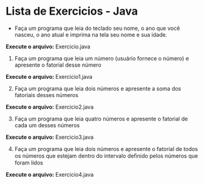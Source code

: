 # Lista de Exercicios - Java

- Faça um programa que leia do teclado seu nome, o ano que você
nasceu, o ano atual e imprima na tela seu nome e sua idade.
 
 **Execute o arquivo:** Exercicio.java
  



  1) Faça um programa que leia um número (usuário fornece o número)
e apresente o fatorial desse número

**Execute o arquivo:** Exercicio1.java

2) Faça um programa que leia dois números e apresente a soma dos
fatoriais desses números

**Execute o arquivo:** Exercicio2.java


3) Faça um programa que leia quatro números e apresente o fatorial
de cada um desses números

**Execute o arquivo:** Exercicio3.java


4) Faça um programa que leia dois números e apresente o fatorial de
todos os números que estejam dentro do intervalo deﬁnido pelos
números que foram lidos

**Execute o arquivo:** Exercicio4.java
